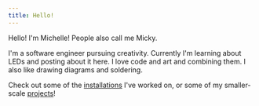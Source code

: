 ```yaml
---
title: Hello!
---
```


Hello! I'm Michelle! People also call me Micky.

I'm a software engineer pursuing creativity. Currently I'm learning about LEDs and posting about it here. I love code and art and combining them. I also like drawing diagrams and soldering.

Check out some of the [installations](/installations) I've worked on, or some of my smaller-scale [projects](/projects)!
